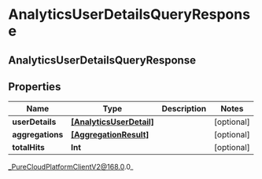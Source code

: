 # AnalyticsUserDetailsQueryResponse

## AnalyticsUserDetailsQueryResponse

## Properties

|Name | Type | Description | Notes|
|------------ | ------------- | ------------- | -------------|
| **userDetails** | [**[AnalyticsUserDetail]**]([AnalyticsUserDetail]) |  | [optional] |
| **aggregations** | [**[AggregationResult]**]([AggregationResult]) |  | [optional] |
| **totalHits** | **Int** |  | [optional] |



_PureCloudPlatformClientV2@168.0.0_
